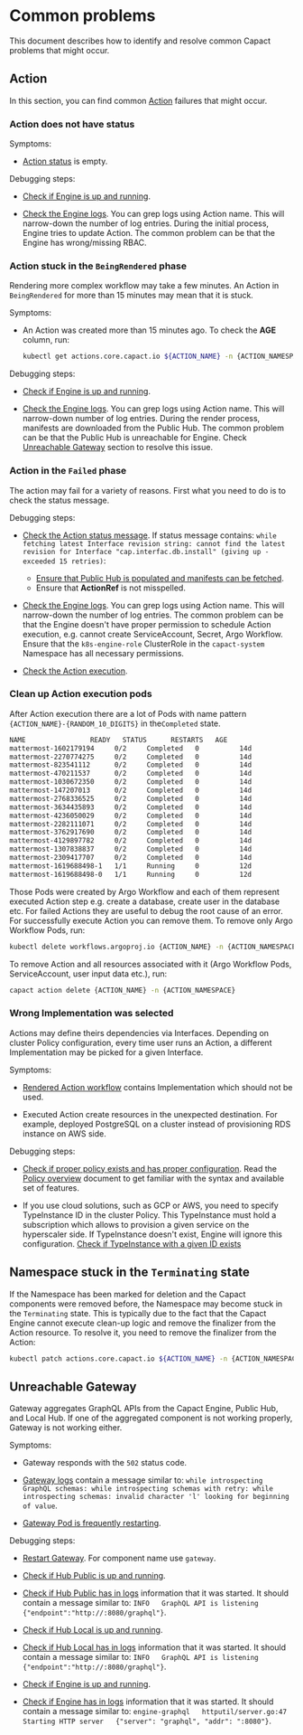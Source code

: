 # Common problems

This document describes how to identify and resolve common Capact problems that might occur.

## Action

In this section, you can find common [Action](./../terminology.md#action) failures that might occur.

### Action does not have status

Symptoms:

- [Action status](diagnostics.md#checking-action-status) is empty.

Debugging steps:

- [Check if Engine is up and running](diagnostics.md#engine-health).

- [Check the Engine logs](diagnostics.md#engine-logs). You can grep logs using Action name. This will narrow-down the number of log entries. During the initial process, Engine tries to update Action. The common problem can be that the Engine has wrong/missing RBAC.

### Action stuck in the `BeingRendered` phase

Rendering more complex workflow may take a few minutes. An Action in `BeingRendered` for more than 15 minutes may mean that it is stuck.

Symptoms:

- An Action was created more than 15 minutes ago. To check the **AGE** column, run:
  
  ```bash
  kubectl get actions.core.capact.io ${ACTION_NAME} -n {ACTION_NAMESPACE}
  ```

Debugging steps:

- [Check if Engine is up and running](diagnostics.md#engine-health).

- [Check the Engine logs](diagnostics.md#engine-logs). You can grep logs using Action name. This will narrow-down number of log entries. During the render process, manifests are downloaded from the Public Hub. The common problem can be that the Public Hub is unreachable for Engine. Check [Unreachable Gateway](#unreachable-gateway) section to resolve this issue.

### Action in the `Failed` phase

The action may fail for a variety of reasons. First what you need to do is to check the status message.

Debugging steps:

- [Check the Action status message](diagnostics.md#checking-action-status-message). If status message contains: `while fetching latest Interface revision string: cannot find the latest revision for Interface "cap.interfac.db.install" (giving up - exceeded 15 retries)`:

    - [Ensure that Public Hub is populated and manifests can be fetched](diagnostics.md#checking-if-public-hub-is-populated).
	- Ensure that **ActionRef** is not misspelled.

- [Check the Engine logs](diagnostics.md#engine-logs). You can grep logs using Action name. This will narrow-down the number of log entries. The common problem can be that the Engine doesn't have proper permission to schedule Action execution, e.g. cannot create ServiceAccount, Secret, Argo Workflow. Ensure that the `k8s-engine-role` ClusterRole in the `capact-system` Namespace has all necessary permissions.

- [Check the Action execution](diagnostics.md#checking-action-execution-status).

### Clean up Action execution pods

After Action execution there are a lot of Pods with name pattern `{ACTION_NAME}-{RANDOM_10_DIGITS}` in the`Completed` state.

```bash
NAME                READY   STATUS      RESTARTS   AGE
mattermost-1602179194     0/2     Completed   0          14d
mattermost-2270774275     0/2     Completed   0          14d
mattermost-823541112      0/2     Completed   0          14d
mattermost-470211537      0/2     Completed   0          14d
mattermost-1030672350     0/2     Completed   0          14d
mattermost-147207013      0/2     Completed   0          14d
mattermost-2768336525     0/2     Completed   0          14d
mattermost-3634435893     0/2     Completed   0          14d
mattermost-4236050029     0/2     Completed   0          14d
mattermost-2282111071     0/2     Completed   0          14d
mattermost-3762917690     0/2     Completed   0          14d
mattermost-4129897782     0/2     Completed   0          14d
mattermost-1307838837     0/2     Completed   0          14d
mattermost-2309417707     0/2     Completed   0          14d
mattermost-1619688498-1   1/1     Running     0          12d
mattermost-1619688498-0   1/1     Running     0          12d
```

Those Pods were created by Argo Workflow and each of them represent executed Action step e.g. create a database, create user in the database etc. For failed Actions they are useful to debug the root cause of an error. For successfully execute Action you can remove them. To remove only Argo Workflow Pods, run:

```bash
kubectl delete workflows.argoproj.io {ACTION_NAME} -n {ACTION_NAMESPACE}
```

To remove Action and all resources associated with it (Argo Workflow Pods, ServiceAccount, user input data etc.), run:

```bash
capact action delete {ACTION_NAME} -n {ACTION_NAMESPACE}
```

### Wrong Implementation was selected

Actions may define theirs dependencies via Interfaces. Depending on cluster Policy configuration, every time user runs an Action, a different Implementation may be picked for a given Interface. 

Symptoms:

- [Rendered Action workflow](diagnostics.md#checking-rendered-action-workflow) contains Implementation which should not be used. 

- Executed Action create resources in the unexpected destination. For example, deployed PostgreSQL on a cluster instead of provisioning RDS instance on AWS side.

Debugging steps:

- [Check if proper policy exists and has proper configuration](diagnostics.md#checking-cluster-policy). Read the [Policy overview](../feature/policies/overview.md) document to get familiar with the syntax and available set of features.

- If you use cloud solutions, such as GCP or AWS, you need to specify TypeInstance ID in the cluster Policy. This TypeInstance must hold a subscription which allows to provision a given service on the hyperscaler side. If TypeInstance doesn't exist, Engine will ignore this configuration. [Check if TypeInstance with a given ID exists](diagnostics.md#checking-if-typeinstance-exists) 

## Namespace stuck in the `Terminating` state
     
If the Namespace has been marked for deletion and the Capact components were removed before, the Namespace may become stuck in the `Terminating` state. This is typically due to the fact that the Capact Engine cannot execute clean-up logic and remove the finalizer from the Action resource. To resolve it, you need to remove the finalizer from the Action:

```bash
kubectl patch actions.core.capact.io ${ACTION_NAME} -n {ACTION_NAMESPACE} -p '{"metadata":{"finalizers":null}}' --type=merge
```

## Unreachable Gateway

Gateway aggregates GraphQL APIs from the Capact Engine, Public Hub, and Local Hub. If one of the aggregated component is not working properly, Gateway is not working either.

Symptoms:

- Gateway responds with the `502` status code.

- [Gateway logs](diagnostics.md#gateway-logs) contain a message similar to: `while introspecting GraphQL schemas: while introspecting schemas with retry: while introspecting schemas: invalid character 'l' looking for beginning of value`.

- [Gateway Pod is frequently restarting](diagnostics.md#gateway-health).

Debugging steps:

- [Restart Gateway](diagnostics.md#pod-restart). For component name use `gateway`.

- [Check if Hub Public is up and running](diagnostics.md#public-hub-health).

- [Check if Hub Public has in logs](diagnostics.md#public-hub-logs) information that it was started. It should contain a message similar to: `INFO   GraphQL API is listening   {"endpoint":"http://:8080/graphql"}`.

- [Check if Hub Local is up and running](diagnostics.md#local-hub-health).

- [Check if Hub Local has in logs](diagnostics.md#local-hub-logs) information that it was started. It should contain a message similar to: `INFO   GraphQL API is listening   {"endpoint":"http://:8080/graphql"}`.

- [Check if Engine is up and running](diagnostics.md#engine-health).

- [Check if Engine has in logs](diagnostics.md#engine-logs) information that it was started. It should contain a message similar to: `engine-graphql   httputil/server.go:47  Starting HTTP server   {"server": "graphql", "addr": ":8080"}`.
